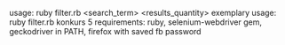 usage: ruby filter.rb <search_term> <results_quantity>
exemplary usage: ruby filter.rb konkurs 5 
requirements: ruby, selenium-webdriver gem, geckodriver in PATH, firefox with saved fb password
